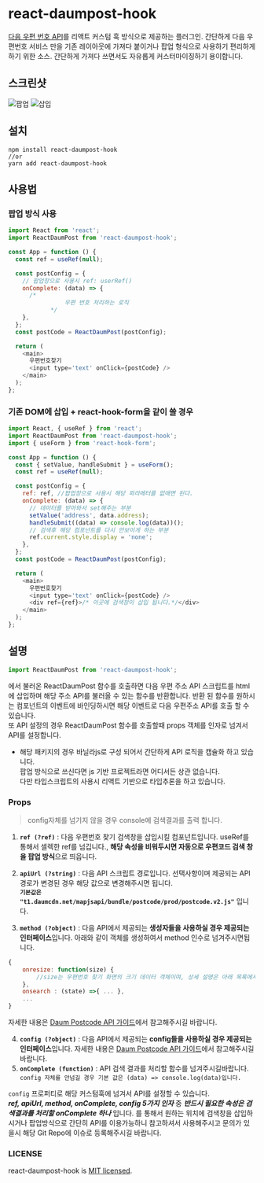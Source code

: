 # react-daumpost-hook

[다음 우편 번호 API](http://postcode.map.daum.net/guide)를 리액트 커스텀 훅 방식으로 제공하는 플러그인.
간단하게 다음 우편번호 서비스 만을 기존 레이아웃에 가져다 붙이거나 팝업 형식으로 사용하기 편리하게 하기 위한 소스.
간단하게 가져다 쓰면서도 자유롭게 커스터마이징하기 용이합니다.

## 스크린샷

![팝업](./assets/kakaopostcode2.jpg)
![삽입](./assets/kakaopostcode1.jpg)

## 설치

```shell
npm install react-daumpost-hook
//or
yarn add react-daumpost-hook
```

## 사용법

### 팝업 방식 사용

```js
import React from 'react';
import ReactDaumPost from 'react-daumpost-hook';

const App = function () {
  const ref = useRef(null);

  const postConfig = {
    // 팝업창으로 사용시 ref: userRef()
    onComplete: (data) => {
      /* 
                우편 번호 처리하는 로직
            */
    },
  };
  const postCode = ReactDaumPost(postConfig);

  return (
    <main>
      우편번호찾기
      <input type='text' onClick={postCode} />
    </main>
  );
};
```

### 기존 DOM에 삽입 + react-hook-form을 같이 쓸 경우

```js
import React, { useRef } from 'react';
import ReactDaumPost from 'react-daumpost-hook';
import { useForm } from 'react-hook-form';

const App = function () {
  const { setValue, handleSubmit } = useForm();
  const ref = useRef(null);

  const postConfig = {
    ref: ref, //팝업창으로 사용시 해당 파라메터를 없애면 된다.
    onComplete: (data) => {
      // 데이터를 받아와서 set해주는 부분
      setValue('address', data.address);
      handleSubmit((data) => console.log(data))();
      // 검색후 해당 컴포넌트를 다시 안보이게 하는 부분
      ref.current.style.display = 'none';
    },
  };
  const postCode = ReactDaumPost(postConfig);

  return (
    <main>
      우편번호찾기
      <input type='text' onClick={postCode} />
      <div ref={ref}>/* 이곳에 검색창이 삽입 됩니다.*/</div>
    </main>
  );
};
```

## 설명

```js
import ReactDaumPost from 'react-daumpost-hook';
```

에서 불러온 ReactDaumPost 함수를 호출하면 다음 우편 주소 API 스크립트를 html에 삽입하며 해당 주소 API를 불러올 수 있는 함수를 반환합니다. 반환 된 함수를 원하시는 컴포넌트의 이벤트에 바인딩하시면 해당 이벤트로 다음 우편주소 API를 호출 할 수 있습니다.  
또 API 설정의 경우 ReactDaumPost 함수를 호출할때 props 객체를 인자로 넘겨서 API를 설정합니다.

- 해당 패키지의 경우 바닐라js로 구성 되어서 간단하게 API 로직을 캡슐화 하고 있습니다.  
  팝업 방식으로 쓰신다면 js 기반 프로젝트라면 어디서든 상관 없습니다.  
  다만 타입스크립트의 사용시 리액트 기반으로 타입추론을 하고 있습니다.

### Props
>  
> config자체를 넘기지 않을 경우 console에 검색결과를 출력 합니다.

1. **`ref (?ref)`** : 다음 우편번호 찾기 검색창을 삽입시킬 컴포넌트입니다. useRef를 통해서 셀렉한 ref를 넘깁니다., **해당 속성을 비워두시면 자동으로 우편코드 검색 창을 팝업 방식**으로 띄웁니다.

2. **`apiUrl (?string)`** : 다음 API 스크립트 경로입니다. 선택사항이며 제공되는 API 경로가 변경된 경우 해당 값으로 변경해주시면 됩니다.  
   **`기본값은 "t1.daumcdn.net/mapjsapi/bundle/postcode/prod/postcode.v2.js"`** 입니다.

3. **`method (?object)`** : 다음 API에서 제공되는 **생성자들을 사용하실 경우 제공되는 인터페이스**입니다. 아래와 같이 객체를 생성하여서 method 인수로 넘겨주시면됩니다.

```js
{
    onresize: function(size) {
        //size는 우편번호 찾기 화면의 크기 데이터 객체이며, 상세 설명은 아래 목록에서 확인하실 수 있습니다.
    },
    onsearch : (state) =>{ ... },
    ...
}
```

자세한 내용은 [Daum Postcode API 가이드](http://postcode.map.daum.net/guide#usage)에서 참고해주시길 바랍니다.

4. **`config (?object)`** : 다음 API에서 제공되는 **config들을 사용하실 경우 제공되는 인터페이스**입니다. 자세한 내용은 [Daum Postcode API 가이드](http://postcode.map.daum.net/guide#usage)에서 참고해주시길 바랍니다.
5. **`onComplete (function)`** : API 검색 결과를 처리할 함수를 넘겨주시길바랍니다.  
   `config 자체를 안넘길 경우 기본 값은 (data) => console.log(data)입니다.`

`config` 프로퍼티로 해당 커스텀훅에 넘겨서 API를 설정할 수 있습니다.  
**_ref, apiUrl, method, onComplete, config 5가지 인자_** 중 **_반드시 필요한 속성은 검색결과를 처리할 onComplete 하나_** 입니다. 를 통해서 원하는 위치에 검색창을 삽입하시거나 팝업방식으로 간단히 API를 이용가능하니 참고하셔서 사용해주시고 문의가 있을시 해당 Git Repo에 이슈로 등록해주시길 바랍니다.

### LICENSE

react-daumpost-hook is [MIT licensed](./LICENSE).
